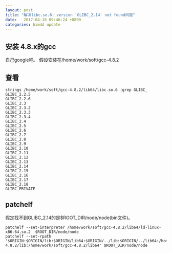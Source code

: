 ```yaml
---
layout: post
title: "解决libc.so.6: version `GLIBC_2.14' not found问题"
date:   2017-04-18 09:46:24 +0800
categories: himdd update
---
```


## 安装 4.8.x的gcc 
自己google吧。
假设安装在/home/work/soft/gcc-4.8.2
## 查看
```
strings /home/work/soft/gcc-4.8.2/lib64/libc.so.6 |grep GLIBC_ 
GLIBC_2.2.5
GLIBC_2.2.6
GLIBC_2.3
GLIBC_2.3.2
GLIBC_2.3.3
GLIBC_2.3.4
GLIBC_2.4
GLIBC_2.5
GLIBC_2.6
GLIBC_2.7
GLIBC_2.8
GLIBC_2.9
GLIBC_2.10
GLIBC_2.11
GLIBC_2.12
GLIBC_2.13
GLIBC_2.14
GLIBC_2.15
GLIBC_2.16
GLIBC_2.17
GLIBC_2.18
GLIBC_PRIVATE
```
## patchelf 

假定找不到GLIBC_2.14的是$ROOT_DIR/node/node(bin文件)。
```
patchelf --set-interpreter /home/work/soft/gcc-4.8.2/lib64/ld-linux-x86-64.so.2  $ROOT_DIR/node/node
patchelf --set-rpath '$ORIGIN:$ORIGIN/lib:$ORIGIN/lib64:$ORIGIN/../lib:$ORIGIN/../lib64:/home/work/soft/gcc-4.8.2/lib:/home/work/soft/gcc-4.8.2/lib64' $ROOT_DIR/node/node
```

